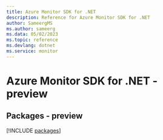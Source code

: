 ```yaml
---
title: Azure Monitor SDK for .NET
description: Reference for Azure Monitor SDK for .NET
author: SameergMS
ms.author: sameerg
ms.data: 05/02/2023
ms.topic: reference
ms.devlang: dotnet
ms.service: monitor
---
```

# Azure Monitor SDK for .NET - preview
## Packages - preview
[!INCLUDE [packages](monitor-index.md)]